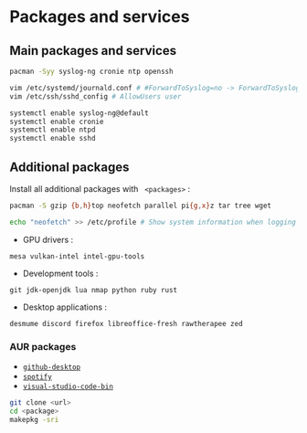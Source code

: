 # Packages and services

## Main packages and services

```sh
pacman -Syy syslog-ng cronie ntp openssh

vim /etc/systemd/journald.conf # #ForwardToSyslog=no -> ForwardToSyslog=yes
vim /etc/ssh/sshd_config # AllowUsers user

systemctl enable syslog-ng@default
systemctl enable cronie
systemctl enable ntpd
systemctl enable sshd
```

## Additional packages

Install all additional packages with ` <packages>` :

```sh
pacman -S gzip {b,h}top neofetch parallel pi{g,x}z tar tree wget

echo "neofetch" >> /etc/profile # Show system information when logging in.
```

- GPU drivers :

```
mesa vulkan-intel intel-gpu-tools
```

- Development tools :

```
git jdk-openjdk lua nmap python ruby rust
```

- Desktop applications :

```
desmume discord firefox libreoffice-fresh rawtherapee zed
```

### AUR packages

- [`github-desktop`](https://aur.archlinux.org/github-desktop.git)
- [`spotify`](https://aur.archlinux.org/spotify.git)
- [`visual-studio-code-bin`](https://aur.archlinux.org/visual-studio-code-bin.git)

```sh
git clone <url>
cd <package>
makepkg -sri
```
